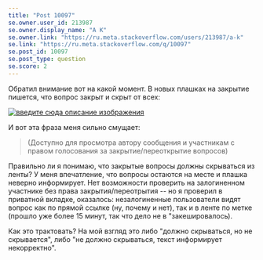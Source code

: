 ```yaml
---
title: "Post 10097"
se.owner.user_id: 213987
se.owner.display_name: "A K"
se.owner.link: "https://ru.meta.stackoverflow.com/users/213987/a-k"
se.link: "https://ru.meta.stackoverflow.com/q/10097"
se.post_id: 10097
se.post_type: question
se.score: 2
---
```

<p>Обратил внимание вот на какой момент. В новых плашках на закрытие пишется, что вопрос закрыт и скрыт от всех:</p>

<p><a href="https://i.stack.imgur.com/Y1uPe.png" rel="nofollow noreferrer"><img src="https://i.stack.imgur.com/Y1uPe.png" alt="введите сюда описание изображения"></a></p>

<p>И вот эта фраза меня сильно смущает:</p>

<blockquote>
  <p>(Доступно для просмотра автору сообщения и участникам с правом
  голосования за закрытие/переоткрытие вопросов)</p>
</blockquote>

<p>Правильно ли я понимаю, что закрытые вопросы должны скрываться из ленты? У меня впечатление, что вопросы остаются на месте и плашка неверно информирует. Нет возможности проверить на залогиненном участнике без права закрытия/переотрытия -- но я проверил в приватной вкладке, оказалось: незалогиненные пользователи видят вопрос как по прямой ссылке (ну, почему и нет), так и в ленте по метке (прошло уже более 15 минут, так что дело не в "закешировалось).</p>

<p>Как это трактовать? На мой взгляд это либо "должно скрываться, но не скрывается", либо "не должно скрываться, текст информирует некорректно".</p>
